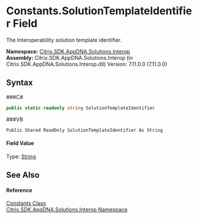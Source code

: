 # Constants.SolutionTemplateIdentifier Field
 

The Interoperability solution template identifier.

**Namespace:**&nbsp;<a href="N_Citrix_SDK_AppDNA_Solutions_Interop">Citrix.SDK.AppDNA.Solutions.Interop</a><br />**Assembly:**&nbsp;Citrix.SDK.AppDNA.Solutions.Interop (in Citrix.SDK.AppDNA.Solutions.Interop.dll) Version: 7.11.0.0 (7.11.0.0)

## Syntax

###C#
```csharp
public static readonly string SolutionTemplateIdentifier
```

###VB
```vbnet
Public Shared ReadOnly SolutionTemplateIdentifier As String
```


#### Field Value
Type: <a href="http://msdn2.microsoft.com/en-us/library/s1wwdcbf" target="_blank">String</a>

## See Also


#### Reference
<a href="T_Citrix_SDK_AppDNA_Solutions_Interop_Constants">Constants Class</a><br /><a href="N_Citrix_SDK_AppDNA_Solutions_Interop">Citrix.SDK.AppDNA.Solutions.Interop Namespace</a><br />
